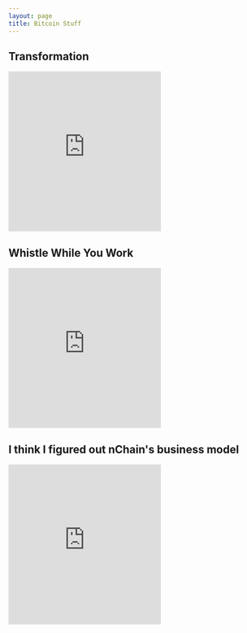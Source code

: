 ```yaml
---
layout: page
title: Bitcoin Stuff
---
```


## Transformation

<iframe max-width="560" height="315" src="https://www.youtube-nocookie.com/embed/aEPke7XTMDk" frameborder="0" allow="accelerometer; autoplay; encrypted-media; gyroscope; picture-in-picture" allowfullscreen></iframe>

## Whistle While You Work


<iframe max-width="560" height="315" src="https://www.youtube-nocookie.com/embed/PVGMUeu9ZEA" frameborder="0" allow="accelerometer; autoplay; encrypted-media; gyroscope; picture-in-picture" allowfullscreen></iframe>

## I think I figured out nChain's business model

<iframe max-width="560" height="315" src="https://www.youtube-nocookie.com/embed/2765PgtHkVk" frameborder="0" allow="accelerometer; autoplay; encrypted-media; gyroscope; picture-in-picture" allowfullscreen></iframe>

